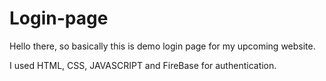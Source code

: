 # Login-page
Hello there, so basically this is demo login page for my upcoming website. 

I used HTML, CSS, JAVASCRIPT and FireBase for authentication.

